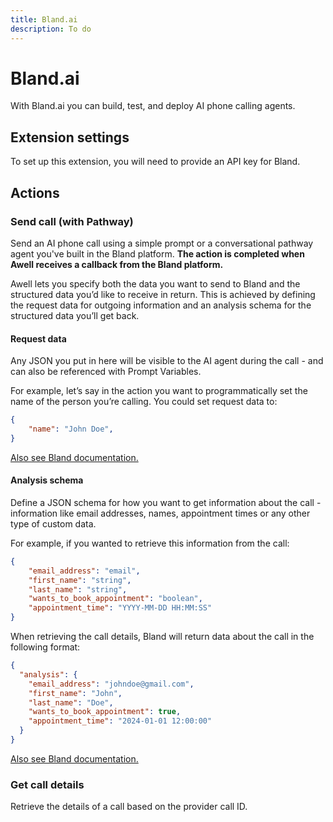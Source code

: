 ```yaml
---
title: Bland.ai
description: To do
---
```


# Bland.ai

With Bland.ai you can build, test, and deploy AI phone calling agents. 

## Extension settings

To set up this extension, you will need to provide an API key for Bland.

## Actions

### Send call (with Pathway)

Send an AI phone call using a simple prompt or a conversational pathway agent you've built in the Bland platform. **The action is completed when Awell receives a callback from the Bland platform.**

Awell lets you specify both the data you want to send to Bland and the structured data you’d like to receive in return. This is achieved by defining the request data for outgoing information and an analysis schema for the structured data you’ll get back.

#### Request data

Any JSON you put in here will be visible to the AI agent during the call - and can also be referenced with Prompt Variables.

For example, let’s say in the action you want to programmatically set the name of the person you’re calling. You could set request data to:

```json
{
    "name": "John Doe",
}
```

[Also see Bland documentation.](https://docs.bland.ai/api-v1/post/calls)

#### Analysis schema

Define a JSON schema for how you want to get information about the call - information like email addresses, names, appointment times or any other type of custom data.

For example, if you wanted to retrieve this information from the call:

```json
{
    "email_address": "email",
    "first_name": "string",
    "last_name": "string",
    "wants_to_book_appointment": "boolean",
    "appointment_time": "YYYY-MM-DD HH:MM:SS"
}
```

When retrieving the call details, Bland will return data about the call in the following format:

```json
{
  "analysis": {
    "email_address": "johndoe@gmail.com",
    "first_name": "John",
    "last_name": "Doe",
    "wants_to_book_appointment": true,
    "appointment_time": "2024-01-01 12:00:00"
  }
}
```

[Also see Bland documentation.](https://docs.bland.ai/api-v1/post/calls)



### Get call details

Retrieve the details of a call based on the provider call ID.